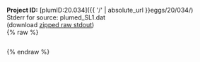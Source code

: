 **Project ID:** [plumID:20.034]({{ '/' | absolute_url }}eggs/20/034/)  
Stderr for source:  plumed_SL1.dat   
(download [zipped raw stdout](plumed_SL1.dat.plumed_master.stdout.txt.zip))  
{% raw %}
<pre>
</pre>
{% endraw %}

